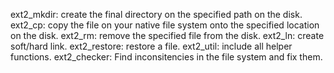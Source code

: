 ext2_mkdir: create the final directory on the specified path on the disk.
ext2_cp: copy the file on your native file system onto the specified location on the disk. 
ext2_rm: remove the specified file from the disk.
ext2_ln: create soft/hard link. 
ext2_restore: restore a file.
ext2_util: include all helper functions. 
ext2_checker: Find inconsitencies in the file system and fix them.
